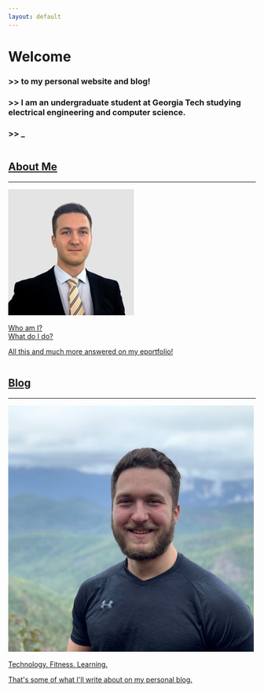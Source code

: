 ```yaml
---
layout: default
---
```

<div class="post-title console">
  <h1 style="margin-bottom: 0">Welcome</h1>
  <h3>>> to my personal website and blog!</h3>
  <h3>>> I am an undergraduate student at Georgia Tech studying electrical engineering and computer science.</h3>
  <h3>>> _</h3>
</div>

<div class="row" style="margin-top: 0px">
  <a href="/about"><div class="column">
    <h2>About Me</h2>
    <hr>
    <img class="profile-pic" src="/assets/profile_suit.jpg"/>
    <p>Who am I?<br>
    What do I do?</p>
    <p style="font-weight: initial">All this and much more answered on my eportfolio!</p>
  </div></a>
  <a href="/blog"><div class="column">
    <h2>Blog</h2>
    <hr>
    <img class="profile-pic" src="/assets/profile_hiking.jpg"/>
    <p>Technology. Fitness. Learning.</p>
    <p style="font-weight: initial">That's some of what I'll write about on my personal blog.</p>
  </div></a>
</div>


